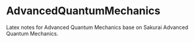 # AdvancedQuantumMechanics

Latex notes for Advanced Quantum Mechanics base on Sakurai Advanced Quantum Mechanics.